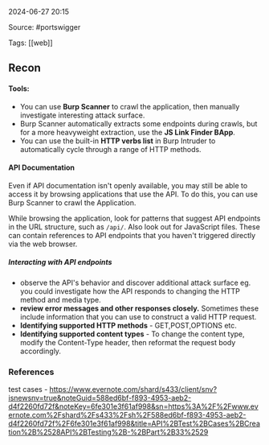 
2024-06-27 20:15

Source: #portswigger 

Tags: [[web]]

## Recon
#### Tools: 

- You can use **Burp Scanner** to crawl the application, then manually investigate interesting attack surface.
- Burp Scanner automatically extracts some endpoints during crawls, but for a more heavyweight extraction, use the **JS Link Finder BApp**.
- You can use the built-in **HTTP verbs list** in Burp Intruder to automatically cycle through a range of HTTP methods. 
#### API Documentation 

Even if API documentation isn't openly available, you may still be able to access it by browsing applications that use the API. To do this, you can use Burp Scanner to crawl the Application.

While browsing the application, look for patterns that suggest API endpoints in the URL structure, such as `/api/`. Also look out for JavaScript files. These can contain references to API endpoints that you haven't triggered directly via the web browser. 
##### Interacting with API endpoints

- observe the API's behavior and discover additional attack surface eg. you could investigate how the API responds to changing the HTTP method and media type. 
- **review error messages and other responses closely.** Sometimes these include information that you can use to construct a valid HTTP request. 
- **Identifying supported HTTP methods** - GET,POST,OPTIONS etc.
- **Identifying supported content types** - To change the content type, modify the Content-Type header, then reformat the request body accordingly. 



### References

test cases - 
https://www.evernote.com/shard/s433/client/snv?isnewsnv=true&noteGuid=588ed6bf-f893-4953-aeb2-d4f2260fd72f&noteKey=6fe301e3f61af998&sn=https%3A%2F%2Fwww.evernote.com%2Fshard%2Fs433%2Fsh%2F588ed6bf-f893-4953-aeb2-d4f2260fd72f%2F6fe301e3f61af998&title=API%2BTest%2BCases%2BCreation%2B%2528API%2BTesting%2B-%2BPart%2B33%2529